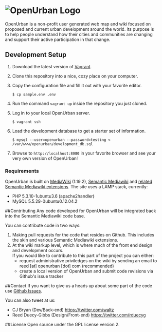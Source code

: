 # ![OpenUrban Logo](https://raw.github.com/waltz/openurban/master/skins/openurbane/images/OU_LockUp_with_logo.png "OpenUrban")

OpenUrban is a non-profit user generated web map and wiki focused on proposed and current urban development around the world. Its purpose is to help people understand how their cities and communities are changing and support their active participation in that change.

## Development Setup

1. Download the latest version of [Vagrant](http://www.vagrantup.com/).
2. Clone this repository into a nice, cozy place on your computer.
3. Copy the configuration file and fill it out with your favorite editor.

    `$ cp sample.env .env`

4. Run the command `vagrant up` inside the repository you just cloned.
5. Log in to your local OpenUrban server.

    `$ vagrant ssh`

6. Load the development database to get a starter set of information.

    `$ mysql --user=openurban --password=testing < /var/www/openurban/development_db.sql`

7. Browse to `http://localhost:8080` in your favorite browser and see your very own version of OpenUrban!

### Requirements
OpenUrban is built on <a href="http://www.mediawiki.org/wiki/MediaWiki">MediaWiki</a> (1.19.2), <a href="http://semantic-mediawiki.org/">Semantic Mediawiki</a> and <a href="http://www.mediawiki.org/wiki/Semantic_Bundle">related Semantic Mediawiki extensions</a>. The site uses a LAMP stack, currently:
<ul>
<li>PHP	5.3.10-1ubuntu3.6 (apache2handler)<?li>
<li>MySQL	5.5.29-0ubuntu0.12.04.2</li>
</ul>


##Contributing
Any code developed for OpenUrban will be integrated back into the Semantic Mediawiki code base.

You can contribute code in two ways:

<ol>
<li>Making pull requests for the code that resides on Github. This includes the skin and various Semantic Mediawiki extensions.</li>
<li>At the wiki markup level, which is where much of the front end design and development occurs. <br>If you would like to contribute to this part of the project you can either:
<ul>
<li>request administrative priviledges on the wiki by sending an email to reed [at] openurban [dot] com (recommended)</li>
<li>create a local version of OpenUrban and submit code revisions via Github's issue tracker</li>
</ul>
</li>
</ol>

##Contact
If you want to give us a heads up about some part of the code use <a href="https://github.com/waltz/openurban/issues">Github Issues</a>.

You can also tweet at us:
<ul>
<li>CJ Bryan (Dev/Back-end) <a href="https://twitter.com/waltz">https://twitter.com/waltz</a></li>
<li>Reed Duecy-Gibbs (Design/Front-end) <a href="https://twitter.com/rduecyg">https://twitter.com/rduecyg</a></li>
</ul>


##License 
Open source under the GPL license version 2.



